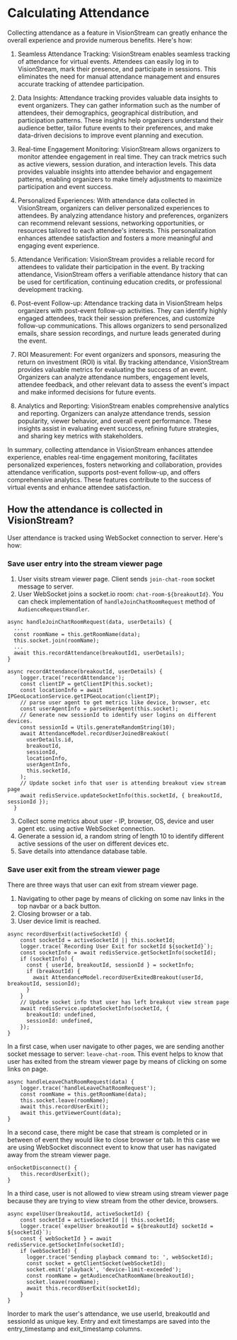 # Calculating Attendance

Collecting attendance as a feature in VisionStream can greatly enhance the overall experience and provide numerous benefits. Here's how:

1. Seamless Attendance Tracking: VisionStream enables seamless tracking of attendance for virtual events. Attendees can easily log in to VisionStream, mark their presence, and participate in sessions. This eliminates the need for manual attendance management and ensures accurate tracking of attendee participation.

2. Data Insights: Attendance tracking provides valuable data insights to event organizers. They can gather information such as the number of attendees, their demographics, geographical distribution, and participation patterns. These insights help organizers understand their audience better, tailor future events to their preferences, and make data-driven decisions to improve event planning and execution.

3. Real-time Engagement Monitoring: VisionStream allows organizers to monitor attendee engagement in real time. They can track metrics such as active viewers, session duration, and interaction levels. This data provides valuable insights into attendee behavior and engagement patterns, enabling organizers to make timely adjustments to maximize participation and event success.

4. Personalized Experiences: With attendance data collected in VisionStream, organizers can deliver personalized experiences to attendees. By analyzing attendance history and preferences, organizers can recommend relevant sessions, networking opportunities, or resources tailored to each attendee's interests. This personalization enhances attendee satisfaction and fosters a more meaningful and engaging event experience.

5. Attendance Verification: VisionStream provides a reliable record for attendees to validate their participation in the event. By tracking attendance, VisionStream offers a verifiable attendance history that can be used for certification, continuing education credits, or professional development tracking.

6. Post-event Follow-up: Attendance tracking data in VisionStream helps organizers with post-event follow-up activities. They can identify highly engaged attendees, track their session preferences, and customize follow-up communications. This allows organizers to send personalized emails, share session recordings, and nurture leads generated during the event.

7. ROI Measurement: For event organizers and sponsors, measuring the return on investment (ROI) is vital. By tracking attendance, VisionStream provides valuable metrics for evaluating the success of an event. Organizers can analyze attendance numbers, engagement levels, attendee feedback, and other relevant data to assess the event's impact and make informed decisions for future events.

8. Analytics and Reporting: VisionStream enables comprehensive analytics and reporting. Organizers can analyze attendance trends, session popularity, viewer behavior, and overall event performance. These insights assist in evaluating event success, refining future strategies, and sharing key metrics with stakeholders.

In summary, collecting attendance in VisionStream enhances attendee experience, enables real-time engagement monitoring, facilitates personalized experiences, fosters networking and collaboration, provides attendance verification, supports post-event follow-up, and offers comprehensive analytics. These features contribute to the success of virtual events and enhance attendee satisfaction.

## How the attendance is collected in VisionStream?

User attendance is tracked using WebSocket connection to server. Here's how:

### Save user entry into the stream viewer page

1. User visits stream viewer page. Client sends `join-chat-room` socket message to server.
2. User WebSocket joins a socket.io room: `chat-room-${breakoutId}`. You can check implementation of `handleJoinChatRoomRequest` method of `AudienceRequestHandler`.

```
async handleJoinChatRoomRequest(data, userDetails) {
  ...
  const roomName = this.getRoomName(data);
  this.socket.join(roomName);
  ...
  await this.recordAttendance(breakoutId1, userDetails);
}
```

```
async recordAttendance(breakoutId, userDetails) {
    logger.trace('recordAttendance');
    const clientIP = getClientIP(this.socket);
    const locationInfo = await IPGeoLocationService.getIPGeoLocation(clientIP);
    // parse user agent to get metrics like device, browser, etc
    const userAgentInfo = parseUserAgent(this.socket);
    // Generate new sessionId to identify user logins on different devices.
    const sessionId = Utils.generateRandomString(10);
    await AttendanceModel.recordUserJoinedBreakout(
      userDetails.id,
      breakoutId,
      sessionId,
      locationInfo,
      userAgentInfo,
      this.socketId,
    );
    // Update socket info that user is attending breakout view stream page
    await redisService.updateSocketInfo(this.socketId, { breakoutId, sessionId });
  }
```

3. Collect some metrics about user - IP, browser, OS, device and user agent etc. using active WebSocket connection.
4. Generate a session id, a random string of length 10 to identify different active sessions of the user on different devices etc.
5. Save details into attendance database table.

### Save user exit from the stream viewer page

There are three ways that user can exit from stream viewer page.

1. Navigating to other page by means of clicking on some nav links in the top navbar or a back button.
2. Closing browser or a tab.
3. User device limit is reached.

```
async recordUserExit(activeSocketId) {
    const socketId = activeSocketId || this.socketId;
    logger.trace(`Recording User Exit for socketId ${socketId}`);
    const socketInfo = await redisService.getSocketInfo(socketId);
    if (socketInfo) {
      const { userId, breakoutId, sessionId } = socketInfo;
      if (breakoutId) {
        await AttendanceModel.recordUserExitedBreakout(userId, breakoutId, sessionId);
      }
    }
    // Update socket info that user has left breakout view stream page
    await redisService.updateSocketInfo(socketId, {
      breakoutId: undefined,
      sessionId: undefined,
    });
}
```

In a first case, when user navigate to other pages, we are sending another socket message to server: `leave-chat-room`. This event helps to know that user has exited from the stream viewer page by means of clicking on some links on page.

```
async handleLeaveChatRoomRequest(data) {
    logger.trace('handleLeaveChatRoomRequest');
    const roomName = this.getRoomName(data);
    this.socket.leave(roomName);
    await this.recordUserExit();
    await this.getViewerCount(data);
}
```

In a second case, there might be case that stream is completed or in between of event they would like to close browser or tab. In this case we are using WebSocket disconnect event to know that user has navigated away from the stream viewer page.

```
onSocketDisconnect() {
    this.recordUserExit();
}
```

In a third case, user is not allowed to view stream using stream viewer page because they are trying to view stream from the other device, browsers.

```
async expelUser(breakoutId, activeSocketId) {
    const socketId = activeSocketId || this.socketId;
    logger.trace(`expelUser breakoutId = ${breakoutId} socketId = ${socketId}`);
    const { webSocketId } = await redisService.getSocketInfo(socketId);
    if (webSocketId) {
      logger.trace('Sending playback command to: ', webSocketId);
      const socket = getClientSocket(webSocketId);
      socket.emit('playback', 'device-limit-exceeded');
      const roomName = getAudienceChatRoomName(breakoutId);
      socket.leave(roomName);
      await this.recordUserExit(socketId);
    }
}
```

Inorder to mark the user's attendance, we use userId, breakoutId and sessionId as unique key. Entry and exit timestamps are saved into the entry_timestamp and exit_timestamp columns.
